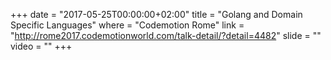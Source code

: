 +++
date        = "2017-05-25T00:00:00+02:00"
title       = "Golang and Domain Specific Languages"
where       = "Codemotion Rome"
link        = "http://rome2017.codemotionworld.com/talk-detail/?detail=4482"
slide       = ""
video       = ""
+++
